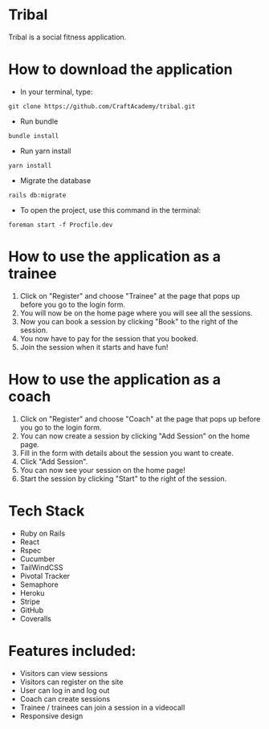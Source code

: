# Tribal

Tribal is a social fitness application.

# How to download the application

* In your terminal, type:

```
git clone https://github.com/CraftAcademy/tribal.git
```

* Run bundle

```
bundle install
```

* Run yarn install

```
yarn install
```

* Migrate the database

```
rails db:migrate
```

* To open the project, use this command in the terminal:

```
foreman start -f Procfile.dev
```

# How to use the application as a trainee

1. Click on "Register" and choose "Trainee" at the page that pops up before you go to the login form.
2. You will now be on the home page where you will see all the sessions.
3. Now you can book a session by clicking "Book" to the right of the session.
4. You now have to pay for the session that you booked.
5. Join the session when it starts and have fun!

# How to use the application as a coach

1. Click on "Register" and choose "Coach" at the page that pops up before you go to the login form.
2. You can now create a session by clicking "Add Session" on the home page.
3. Fill in the form with details about the session you want to create.
4. Click "Add Session".
5. You can now see your session on the home page!
6. Start the session by clicking "Start" to the right of the session.

# Tech Stack

* Ruby on Rails
* React
* Rspec
* Cucumber
* TailWindCSS
* Pivotal Tracker
* Semaphore
* Heroku
* Stripe
* GitHub
* Coveralls

# Features included:
* Visitors can view sessions
* Visitors can register on the site
* User can log in and log out
* Coach can create sessions
* Trainee / trainees can join a session in a videocall
* Responsive design
